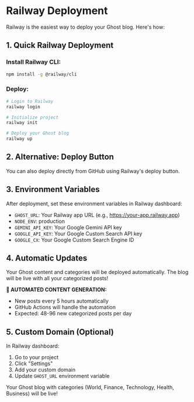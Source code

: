 # Railway Deployment
Railway is the easiest way to deploy your Ghost blog. Here's how:

## 1. Quick Railway Deployment

### Install Railway CLI:
```bash
npm install -g @railway/cli
```

### Deploy:
```bash
# Login to Railway
railway login

# Initialize project
railway init

# Deploy your Ghost blog
railway up
```

## 2. Alternative: Deploy Button

You can also deploy directly from GitHub using Railway's deploy button.

## 3. Environment Variables

After deployment, set these environment variables in Railway dashboard:

- `GHOST_URL`: Your Railway app URL (e.g., https://your-app.railway.app)
- `NODE_ENV`: production
- `GEMINI_API_KEY`: Your Google Gemini API key
- `GOOGLE_API_KEY`: Your Google Custom Search API key
- `GOOGLE_CX`: Your Google Custom Search Engine ID

## 4. Automatic Updates

Your Ghost content and categories will be deployed automatically. The blog will be live with all your categorized posts!

**🤖 AUTOMATED CONTENT GENERATION:**
- New posts every 5 hours automatically
- GitHub Actions will handle the automation
- Expected: 48-96 new categorized posts per day

## 5. Custom Domain (Optional)

In Railway dashboard:
1. Go to your project
2. Click "Settings" 
3. Add your custom domain
4. Update `GHOST_URL` environment variable

Your Ghost blog with categories (World, Finance, Technology, Health, Business) will be live!